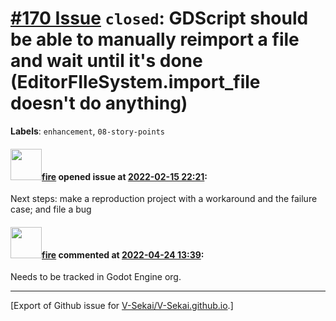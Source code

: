 # [\#170 Issue](https://github.com/V-Sekai/V-Sekai.github.io/issues/170) `closed`: GDScript should be able to manually reimport a file and wait until it's done (EditorFIleSystem.import_file doesn't do anything)
**Labels**: `enhancement`, `08-story-points`


#### <img src="https://avatars.githubusercontent.com/u/32321?u=c2e06a3d2b49a467aa907e54aa259516440267cc&v=4" width="50">[fire](https://github.com/fire) opened issue at [2022-02-15 22:21](https://github.com/V-Sekai/V-Sekai.github.io/issues/170):

Next steps: make a reproduction project with a workaround and the failure case; and file a bug

#### <img src="https://avatars.githubusercontent.com/u/32321?u=c2e06a3d2b49a467aa907e54aa259516440267cc&v=4" width="50">[fire](https://github.com/fire) commented at [2022-04-24 13:39](https://github.com/V-Sekai/V-Sekai.github.io/issues/170#issuecomment-1107844139):

Needs to be tracked in Godot Engine org.


-------------------------------------------------------------------------------



[Export of Github issue for [V-Sekai/V-Sekai.github.io](https://github.com/V-Sekai/V-Sekai.github.io).]
